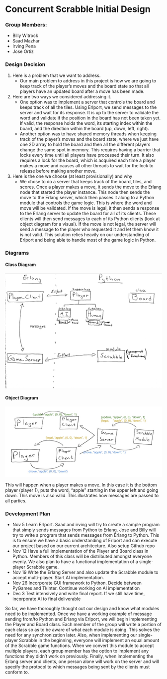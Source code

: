 # Concurrent Scrabble Initial Design 

### Group Members:
* Billy Witrock
* Saad Mazhar
* Irving Pena
* Jose Ortiz


### Design Decision

1.	Here is a problem that we want to address.
	   * Our main problem to address in this project is how we are going to keep track of the player’s moves and the board state so that all players have an updated board after a move has been made.
2.	Here are two ways we considered addressing it.
	   * One option was to implement a server that controls the board and keeps track of all the tiles. Using Erlport, we send messages to the server and wait for its response. It is up to the server to validate the word and validate if the position in the board has not been taken yet. If valid, the response holds the word, its starting index within the board, and the direction within the board (up, down, left, right).
	   * Another option was to have shared memory threads when keeping track of the player’s moves and the board state, where we just have one 2D array to hold the board and then all the different players change the same spot in memory. This requires having a barrier that locks every time until all players have processed their turn. It also requires a lock for the board, which is acquired each time a player makes a move and causes all other threads to wait for the lock to release before making another move.
3.	Here is the one we choose (at least provisionally) and why
    * We chose to do a server that keeps track of the board, tiles, and scores. Once a player makes a move, it sends the move to the Erlang node that started the player instance. This node then sends the move to the Erlang server, which then passes it along to a Python module that controls the game logic. This is where the word and move will be validated. If the move is legal, it then sends a response to the Erlang server to update the board for all of its clients. These clients will then send messages to each of its Python clients (look at object diagram for a visual). If the move is not legal, the server will send a message to the player who requested it and let them know it is not valid. This solution relies heavily on our understanding of Erlport and being able to handle most of the game logic in Python.


### Diagrams
#### Class Diagram
![Class Diagram](classDiagram.jpg)

#### Object Diagram
![Object Diagram](ObjectDiagram.JPG)

This will happen when a player makes a move. In this case it is the bottom player (player 1), puts the word, “apple” starting in the upper left and going down. This move is also valid.  This illustrates how messages are passed  to all parties.

### Development Plan

* Nov 5	Learn Erlport. Saad and irving will try to create a sample program that simply sends messages from Python to Erlang. Jose and Billy will try to write a program that sends messages from Erlang to Python. This is to ensure we have a basic understanding of Erlport and can execute our project based on our current architecture. Also setup Github repo
* Nov 12	Have a full implementation of the Player and Board class in Python. Members of this class will be distributed amongst everyone evenly. We also plan to have a functional implementation of a single-player Scrabble game.
* Nov 19	Write the Erlang Server and also update the Scrabble module to accept multi-player. Start AI implementation.
* Nov 26	Incorporate GUI framework to Python. Decide between PyGames and Tkinter. Continue working on AI implementation
* Dec 3	Test intensively and write final report. If we still have time, incorporate AI to final deliverable


So far, we have thoroughly thought out our design and know what modules need to be implemented. Once we have a working example of message sending from/to Python and Erlang via Erlport, we will begin implementing the Player and Board class. Each member of the group will write a portion of each class so as to be aware of what each module is doing. This solves the need for any synchronization later. Also, when implementing our single-player Scrabble in the beginning, everyone will implement an equal amount of the Scrabble game functions. When we convert this module to accept multiple players, each group member has the option to implement any functions they didn’t work on previously. Finally, when implementing the Erlang server and clients, one person alone will work on the server and will specify the protocol to which messages being sent by the clients must conform to.
